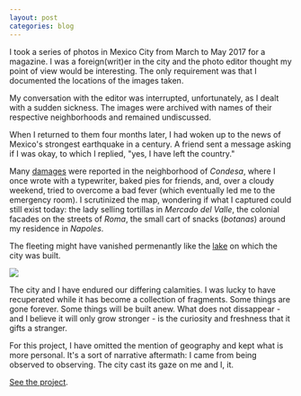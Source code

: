 ```yaml
---
layout: post
categories: blog
---
```


I took a series of photos in Mexico City from March to May 2017 for a magazine. I was a foreign(writ)er in the city and the photo editor thought my point of view would be interesting. The only requirement was that I documented the locations of the images taken.

My conversation with the editor was interrupted, unfortunately, as I dealt with a sudden sickness. The images were archived with names of their respective neighborhoods and remained undiscussed.

When I returned to them four months later, I had woken up to the news of Mexico's strongest earthquake in a century. A friend sent a message asking if I was okay, to which I replied, "yes, I have left the country." 

Many [damages](https://www.google.com/maps/d/u/0/viewer?ll=19.406690296823246%2C-99.15052711742857&z=14&mid=1_-V97lbdgLFHpx-CtqhLWlJAnYY) were reported in the neighborhood of *Condesa*, where I once wrote with a typewriter, baked pies for friends, and, over a cloudy weekend, tried to overcome a bad fever (which eventually led me to the emergency room). I scrutinized the map, wondering if what I captured could still exist today: the lady selling tortillas in *Mercado del Valle*, the colonial facades on the streets of *Roma*, the small cart of snacks (*botanas*) around my residence in *Napoles*.

The fleeting might have vanished permenantly like the [lake](https://www.nytimes.com/interactive/2017/09/22/world/americas/mexico-city-earthquake-lake-bed-geology.html) on which the city was built.

![](http://www.lemony.space/recuerdo/images/curiosidad/0.jpg)

The city and I have endured our differing calamities. I was lucky to have recuperated while it has become a collection of fragments. Some things are gone forever. Some things will be built anew. What does not dissappear - and I believe it will only grow stronger - is the curiosity and freshness that it gifts a stranger.

For this project, I have omitted the mention of geography and kept what is more personal. It's a sort of narrative aftermath: I came from being observed to observing. The city cast its gaze on me and I, it.

[See the project](http://www.lemony.space/recuerdo).